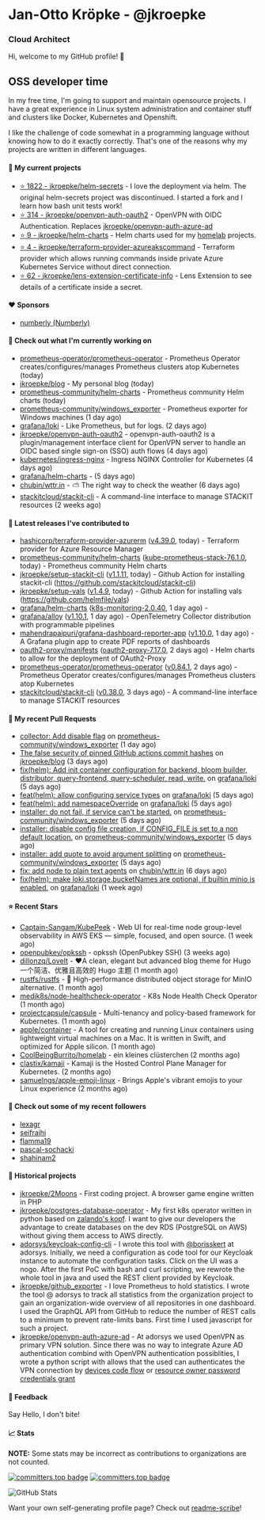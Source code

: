 # Jan-Otto Kröpke - @jkroepke
### Cloud Architect 

Hi, welcome to my GitHub profile! 👋

## OSS developer time
In my free time, I'm going to support and maintain opensource projects. I have a great experience in Linux system administration and container stuff and clusters like Docker, Kubernetes and Openshift.

I like the challenge of code somewhat in a programming language without knowing how to do it exactly correctly. That's one of the reasons why my projects are written in different languages.

#### 🌱 My current projects
- [⭐️ 1822 - jkroepke/helm-secrets](https://github.com/jkroepke/helm-secrets) - I love the deployment via helm. The original helm-secrets project was discontinued. I started a fork and I learn how bash unit tests work!
- [⭐️ 314 - jkroepke/openvpn-auth-oauth2](https://github.com/jkroepke/openvpn-auth-oauth2) - OpenVPN with OIDC Authentication. Replaces  [jkroepke/openvpn-auth-azure-ad](https://github.com/jkroepke/openvpn-auth-azure-ad) 
- [⭐️ 9 - jkroepke/helm-charts](https://github.com/jkroepke/helm-charts) - Helm charts used for my [homelab](https://github.com/jkroepke/homelab) projects.
- [⭐️ 4 - jkroepke/terraform-provider-azureakscommand](https://github.com/jkroepke/terraform-provider-azureakscommand) - Terraform provider which allows running commands inside private Azure Kubernetes Service without direct connection.
- [⭐️ 62 - jkroepke/lens-extension-certificate-info](https://github.com/jkroepke/lens-extension-certificate-info) - Lens Extension to see details of a certificate inside a secret.

#### ❤️ Sponsors

- [numberly (Numberly)](https://github.com/numberly)


#### 👷 Check out what I'm currently working on

- [prometheus-operator/prometheus-operator](https://github.com/prometheus-operator/prometheus-operator) - Prometheus Operator creates/configures/manages Prometheus clusters atop Kubernetes (today)
- [jkroepke/blog](https://github.com/jkroepke/blog) - My personal blog (today)
- [prometheus-community/helm-charts](https://github.com/prometheus-community/helm-charts) - Prometheus community Helm charts (today)
- [prometheus-community/windows_exporter](https://github.com/prometheus-community/windows_exporter) - Prometheus exporter for Windows machines (1 day ago)
- [grafana/loki](https://github.com/grafana/loki) - Like Prometheus, but for logs. (2 days ago)
- [jkroepke/openvpn-auth-oauth2](https://github.com/jkroepke/openvpn-auth-oauth2) - openvpn-auth-oauth2 is a plugin/management interface client for OpenVPN server to handle an OIDC based single sign-on (SSO) auth flows (4 days ago)
- [kubernetes/ingress-nginx](https://github.com/kubernetes/ingress-nginx) - Ingress NGINX Controller for Kubernetes (4 days ago)
- [grafana/helm-charts](https://github.com/grafana/helm-charts) -  (5 days ago)
- [chubin/wttr.in](https://github.com/chubin/wttr.in) - :partly_sunny: The right way to check the weather (6 days ago)
- [stackitcloud/stackit-cli](https://github.com/stackitcloud/stackit-cli) - A command-line interface to manage STACKIT resources (2 weeks ago)

#### 🔭 Latest releases I've contributed to

- [hashicorp/terraform-provider-azurerm](https://github.com/hashicorp/terraform-provider-azurerm) ([v4.39.0](https://github.com/hashicorp/terraform-provider-azurerm/releases/tag/v4.39.0), today) - Terraform provider for Azure Resource Manager
- [prometheus-community/helm-charts](https://github.com/prometheus-community/helm-charts) ([kube-prometheus-stack-76.1.0](https://github.com/prometheus-community/helm-charts/releases/tag/kube-prometheus-stack-76.1.0), today) - Prometheus community Helm charts
- [jkroepke/setup-stackit-cli](https://github.com/jkroepke/setup-stackit-cli) ([v1.1.11](https://github.com/jkroepke/setup-stackit-cli/releases/tag/v1.1.11), today) - Github Action for installing stackit-cli (https://github.com/stackitcloud/stackit-cli)
- [jkroepke/setup-vals](https://github.com/jkroepke/setup-vals) ([v1.4.9](https://github.com/jkroepke/setup-vals/releases/tag/v1.4.9), today) - Github Action for installing vals (https://github.com/helmfile/vals)
- [grafana/helm-charts](https://github.com/grafana/helm-charts) ([k8s-monitoring-2.0.40](https://github.com/grafana/helm-charts/releases/tag/k8s-monitoring-2.0.40), 1 day ago) - 
- [grafana/alloy](https://github.com/grafana/alloy) ([v1.10.1](https://github.com/grafana/alloy/releases/tag/v1.10.1), 1 day ago) - OpenTelemetry Collector distribution with programmable pipelines
- [mahendrapaipuri/grafana-dashboard-reporter-app](https://github.com/mahendrapaipuri/grafana-dashboard-reporter-app) ([v1.10.0](https://github.com/mahendrapaipuri/grafana-dashboard-reporter-app/releases/tag/v1.10.0), 1 day ago) - A Grafana plugin app to create PDF reports of dashboards
- [oauth2-proxy/manifests](https://github.com/oauth2-proxy/manifests) ([oauth2-proxy-7.17.0](https://github.com/oauth2-proxy/manifests/releases/tag/oauth2-proxy-7.17.0), 2 days ago) - Helm charts to allow for the deployment of OAuth2-Proxy
- [prometheus-operator/prometheus-operator](https://github.com/prometheus-operator/prometheus-operator) ([v0.84.1](https://github.com/prometheus-operator/prometheus-operator/releases/tag/v0.84.1), 2 days ago) - Prometheus Operator creates/configures/manages Prometheus clusters atop Kubernetes
- [stackitcloud/stackit-cli](https://github.com/stackitcloud/stackit-cli) ([v0.38.0](https://github.com/stackitcloud/stackit-cli/releases/tag/v0.38.0), 3 days ago) - A command-line interface to manage STACKIT resources

#### 🔨 My recent Pull Requests

- [collector: Add disable flag](https://github.com/prometheus-community/windows_exporter/pull/2165) on [prometheus-community/windows_exporter](https://github.com/prometheus-community/windows_exporter) (1 day ago)
- [The false security of pinned GitHub actions commit hashes](https://github.com/jkroepke/blog/pull/1) on [jkroepke/blog](https://github.com/jkroepke/blog) (3 days ago)
- [fix(helm): Add init container configuration for backend, bloom builder, distributor, query-frontend, query-scheduler, read, write.](https://github.com/grafana/loki/pull/18709) on [grafana/loki](https://github.com/grafana/loki) (5 days ago)
- [feat(helm): allow configuring service types](https://github.com/grafana/loki/pull/18708) on [grafana/loki](https://github.com/grafana/loki) (5 days ago)
- [feat(helm): add namespaceOverride](https://github.com/grafana/loki/pull/18707) on [grafana/loki](https://github.com/grafana/loki) (5 days ago)
- [installer: do not fail, if service can't be started.](https://github.com/prometheus-community/windows_exporter/pull/2163) on [prometheus-community/windows_exporter](https://github.com/prometheus-community/windows_exporter) (5 days ago)
- [installer: disable config file creation, if CONFIG_FILE is set to a non default location.](https://github.com/prometheus-community/windows_exporter/pull/2162) on [prometheus-community/windows_exporter](https://github.com/prometheus-community/windows_exporter) (5 days ago)
- [installer: add quote to avoid argument splitting](https://github.com/prometheus-community/windows_exporter/pull/2161) on [prometheus-community/windows_exporter](https://github.com/prometheus-community/windows_exporter) (5 days ago)
- [fix: add node to plain text agents](https://github.com/chubin/wttr.in/pull/1117) on [chubin/wttr.in](https://github.com/chubin/wttr.in) (6 days ago)
- [fix(helm): make loki.storage.bucketNames are optional, if builtin minio is enabled.](https://github.com/grafana/loki/pull/18653) on [grafana/loki](https://github.com/grafana/loki) (1 week ago)

#### ⭐ Recent Stars

- [Captain-Sangam/KubePeek](https://github.com/Captain-Sangam/KubePeek) - Web UI for real-time node group-level observability in AWS EKS — simple, focused, and open source. (1 week ago)
- [openpubkey/opkssh](https://github.com/openpubkey/opkssh) - opkssh (OpenPubkey SSH) (3 weeks ago)
- [dillonzq/LoveIt](https://github.com/dillonzq/LoveIt) - ❤️A clean, elegant but advanced blog theme for Hugo 一个简洁、优雅且高效的 Hugo 主题 (1 month ago)
- [rustfs/rustfs](https://github.com/rustfs/rustfs) - 🚀 High-performance distributed object storage for MinIO  alternative. (1 month ago)
- [medik8s/node-healthcheck-operator](https://github.com/medik8s/node-healthcheck-operator) - K8s Node Health Check Operator (1 month ago)
- [projectcapsule/capsule](https://github.com/projectcapsule/capsule) - Multi-tenancy and policy-based framework for Kubernetes. (1 month ago)
- [apple/container](https://github.com/apple/container) - A tool for creating and running Linux containers using lightweight virtual machines on a Mac. It is written in Swift, and optimized for Apple silicon.  (1 month ago)
- [CoolBeingBurrito/homelab](https://github.com/CoolBeingBurrito/homelab) - ein kleines clüsterchen (2 months ago)
- [clastix/kamaji](https://github.com/clastix/kamaji) - Kamaji is the Hosted Control Plane Manager for Kubernetes. (2 months ago)
- [samuelngs/apple-emoji-linux](https://github.com/samuelngs/apple-emoji-linux) - Brings Apple's vibrant emojis to your Linux experience (2 months ago)

#### 👯 Check out some of my recent followers

- [lexagr](https://github.com/lexagr)
- [seifrajhi](https://github.com/seifrajhi)
- [flamma19](https://github.com/flamma19)
- [pascal-sochacki](https://github.com/pascal-sochacki)
- [shahinam2](https://github.com/shahinam2)

#### 📜 Historical projects
- [jkroepke/2Moons](https://github.com/jkroepke/2Moons) - First coding project. A browser game engine written in PHP
- [jkroepke/postgres-database-operator](https://github.com/jkroepke/postgres-database-operator) - My first k8s operator written in python based on [zalando's kopf](https://github.com/zalando-incubator/kopf). I want to give our developers the advantage to create databases on the dev RDS (PostgreSQL on AWS) without giving them access to AWS directly.
- [adorsys/keycloak-config-cli](https://github.com/adorsys/keycloak-config-cli) - I wrote this tool with [@borisskert](https://github.com/borisskert) at adorsys. Initially, we need a configuration as code tool for our Keycloak instance to automate the configuration tasks. Click on the UI was a nogo. After the first PoC with bash and curl scripting, we rewrote the whole tool in java and used the REST client provided by Keycloak.
- [jkroepke/github_exporter](https://github.com/jkroepke/github_exporter) - I love Prometheus to hold statistics. I wrote the tool @ adorsys to track all statistics from the organization project to gain an organization-wide overview of all repositories in one dashboard. I used the GraphQL API from GitHub to reduce the number of REST calls to a minimum to prevent rate-limits bans. First time I used javascript for such a project.
- [jkroepke/openvpn-auth-azure-ad](https://github.com/jkroepke/openvpn-auth-azure-ad) - At adorsys we used OpenVPN as primary VPN solution. Since there was no way to integrate Azure AD authentication combind with OpenVPN authentication possiblities, I wrote a python script with allows that the used can authenticates the VPN connection by [devices code flow](https://docs.microsoft.com/en-us/azure/active-directory/develop/v2-oauth2-device-code) or [resource owner password credentials grant](https://docs.microsoft.com/en-us/azure/active-directory/develop/v2-oauth-ropc)

#### 💬 Feedback

Say Hello, I don't bite!

#### 📈 Stats

**NOTE:** Some stats may be incorrect as contributions to organizations
are not counted.

[![committers.top badge](https://user-badge.committers.top/germany/jkroepke.svg)](https://user-badge.committers.top/germany/jkroepke)
[![committers.top badge](https://user-badge.committers.top/germany_public/jkroepke.svg)](https://user-badge.committers.top/germany_public/jkroepke)

![GitHub Stats](https://github-readme-stats.vercel.app/api?username=jkroepke&count_private=false&theme=tokyonight&show_icons=true)

Want your own self-generating profile page? Check out [readme-scribe](https://github.com/muesli/readme-scribe)!

